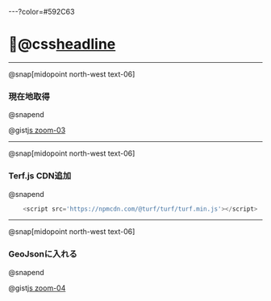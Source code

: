 ---?color=#592C63
# @css[headline](自分の緯度経度の取得)
---
@snap[midopoint north-west text-06]
### 現在地取得
@snapend

@gist[js zoom-03](Yoosuke/fc9dcc6a0da6ed62f881bdeec7211c0d)

---
@snap[midopoint north-west text-06]
### Terf.js CDN追加
@snapend


```js
    <script src='https://npmcdn.com/@turf/turf/turf.min.js'></script>
```

---
@snap[midopoint north-west text-06]
### GeoJsonに入れる
@snapend

@gist[js zoom-04](Yoosuke/1e19d709983828bfba93db807f1ada10)
